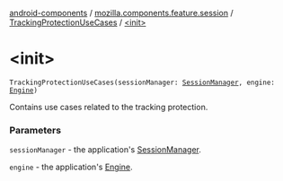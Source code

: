 [android-components](../../index.md) / [mozilla.components.feature.session](../index.md) / [TrackingProtectionUseCases](index.md) / [&lt;init&gt;](./-init-.md)

# &lt;init&gt;

`TrackingProtectionUseCases(sessionManager: `[`SessionManager`](../../mozilla.components.browser.session/-session-manager/index.md)`, engine: `[`Engine`](../../mozilla.components.concept.engine/-engine/index.md)`)`

Contains use cases related to the tracking protection.

### Parameters

`sessionManager` - the application's [SessionManager](../../mozilla.components.browser.session/-session-manager/index.md).

`engine` - the application's [Engine](../../mozilla.components.concept.engine/-engine/index.md).